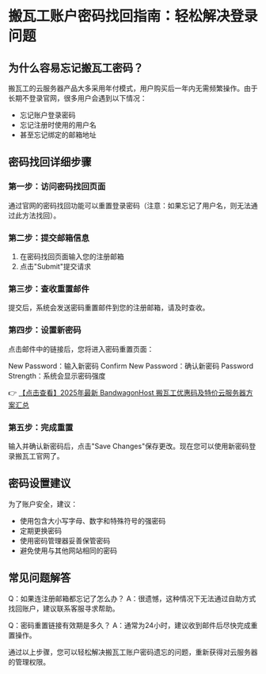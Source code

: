 # 搬瓦工账户密码找回指南：轻松解决登录问题

## 为什么容易忘记搬瓦工密码？

搬瓦工的云服务器产品大多采用年付模式，用户购买后一年内无需频繁操作。由于长期不登录官网，很多用户会遇到以下情况：

- 忘记账户登录密码
- 忘记注册时使用的用户名
- 甚至忘记绑定的邮箱地址

## 密码找回详细步骤

### 第一步：访问密码找回页面
通过官网的密码找回功能可以重置登录密码（注意：如果忘记了用户名，则无法通过此方法找回）。

### 第二步：提交邮箱信息
1. 在密码找回页面输入您的注册邮箱
2. 点击"Submit"提交请求

### 第三步：查收重置邮件
提交后，系统会发送密码重置邮件到您的注册邮箱，请及时查收。

### 第四步：设置新密码
点击邮件中的链接后，您将进入密码重置页面：

New Password：输入新密码
Confirm New Password：确认新密码
Password Strength：系统会显示密码强度

👉 [【点击查看】2025年最新 BandwagonHost 搬瓦工优惠码及特价云服务器方案汇总](https://bit.ly/banwagon)

### 第五步：完成重置
输入并确认新密码后，点击"Save Changes"保存更改。现在您可以使用新密码登录搬瓦工官网了。

## 密码设置建议

为了账户安全，建议：
- 使用包含大小写字母、数字和特殊符号的强密码
- 定期更换密码
- 使用密码管理器妥善保管密码
- 避免使用与其他网站相同的密码

## 常见问题解答

Q：如果连注册邮箱都忘记了怎么办？
A：很遗憾，这种情况下无法通过自助方式找回账户，建议联系客服寻求帮助。

Q：密码重置链接有效期是多久？
A：通常为24小时，建议收到邮件后尽快完成重置操作。

通过以上步骤，您可以轻松解决搬瓦工账户密码遗忘的问题，重新获得对云服务器的管理权限。